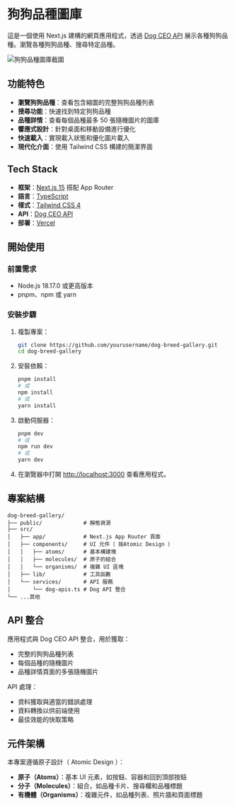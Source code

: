 # 狗狗品種圖庫

這是一個使用 Next.js 建構的網頁應用程式，透過 [Dog CEO API](https://dog.ceo/dog-api/) 展示各種狗狗品種。瀏覽各種狗狗品種、搜尋特定品種。

![狗狗品種圖庫截圖](public/home-screenshot)

## 功能特色

-   **瀏覽狗狗品種**：查看包含縮圖的完整狗狗品種列表
-   **搜尋功能**：快速找到特定狗狗品種
-   **品種詳情**：查看每個品種最多 50 張隨機圖片的圖庫
-   **響應式設計**：針對桌面和移動設備進行優化
-   **快速載入**：實現載入狀態和優化圖片載入
-   **現代化介面**：使用 Tailwind CSS 構建的簡潔界面

## Tech Stack

-   **框架**：[Next.js 15](https://nextjs.org/) 搭配 App Router
-   **語言**：[TypeScript](https://www.typescriptlang.org/)
-   **樣式**：[Tailwind CSS 4](https://tailwindcss.com/)
-   **API**：[Dog CEO API](https://dog.ceo/dog-api/)
-   **部署**：[Vercel](https://vercel.com/)

## 開始使用

### 前置需求

-   Node.js 18.17.0 或更高版本
-   pnpm、npm 或 yarn

### 安裝步驟

1. 複製專案：

    ```bash
    git clone https://github.com/yourusername/dog-breed-gallery.git
    cd dog-breed-gallery
    ```

2. 安裝依賴：

    ```bash
    pnpm install
    # 或
    npm install
    # 或
    yarn install
    ```

3. 啟動伺服器：

    ```bash
    pnpm dev
    # 或
    npm run dev
    # 或
    yarn dev
    ```

4. 在瀏覽器中打開 [http://localhost:3000](http://localhost:3000) 查看應用程式。

## 專案結構

```
dog-breed-gallery/
├── public/             # 靜態資源
├── src/
│   ├── app/            # Next.js App Router 頁面
│   ├── components/     # UI 元件（ 按Atomic Design ）
│   │   ├── atoms/      # 基本構建塊
│   │   ├── molecules/  # 原子的組合
│   │   └── organisms/  # 複雜 UI 區塊
│   ├── lib/            # 工具函數
│   └── services/       # API 服務
│       └── dog-apis.ts # Dog API 整合
└── ...其他
```

## API 整合

應用程式與 Dog CEO API 整合，用於獲取：

-   完整的狗狗品種列表
-   每個品種的隨機圖片
-   品種詳情頁面的多張隨機圖片

API 處理：

-   資料獲取與適當的錯誤處理
-   資料轉換以供前端使用
-   最佳效能的快取策略

## 元件架構

本專案遵循原子設計（ Atomic Design ）：

-   **原子（Atoms）**：基本 UI 元素，如按鈕、容器和回到頂部按鈕
-   **分子（Molecules）**：組合，如品種卡片、搜尋欄和品種標題
-   **有機體（Organisms）**：複雜元件，如品種列表、照片牆和頁面標題
